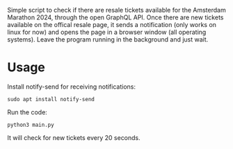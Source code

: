 Simple script to check if there are resale tickets available for the Amsterdam Marathon 2024, through the open GraphQL API. Once there are new tickets available on the offical resale page, it sends a notification (only works on linux for now) and opens the page in a browser window (all operating systems). Leave the program running in the background and just wait.
# Usage
Install notify-send for receiving notifications:
```
sudo apt install notify-send
```
Run the code:
```
python3 main.py
```
It will check for new tickets every 20 seconds.

